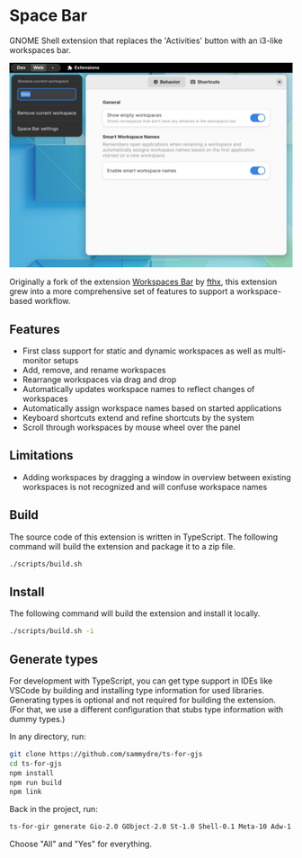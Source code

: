 # Space Bar

GNOME Shell extension that replaces the 'Activities' button with an i3-like workspaces bar.

![screenshot](./screenshot.png)

Originally a fork of the extension [Workspaces
Bar](https://extensions.gnome.org/extension/3851/workspaces-bar/) by
[fthx](https://extensions.gnome.org/accounts/profile/fthx), this extension grew into a more
comprehensive set of features to support a workspace-based workflow.

## Features

-   First class support for static and dynamic workspaces as well as multi-monitor setups
-   Add, remove, and rename workspaces
-   Rearrange workspaces via drag and drop
-   Automatically updates workspace names to reflect changes of workspaces
-   Automatically assign workspace names based on started applications
-   Keyboard shortcuts extend and refine shortcuts by the system
-   Scroll through workspaces by mouse wheel over the panel

## Limitations

-   Adding workspaces by dragging a window in overview between existing workspaces is not recognized
    and will confuse workspace names

## Build

The source code of this extension is written in TypeScript. The following command will build the
extension and package it to a zip file.

```sh
./scripts/build.sh
```

## Install

The following command will build the extension and install it locally.

```sh
./scripts/build.sh -i
```

## Generate types

For development with TypeScript, you can get type support in IDEs like VSCode by building and
installing type information for used libraries. Generating types is optional and not required for
building the extension. (For that, we use a different configuration that stubs type information with
dummy types.)

In any directory, run:

```sh
git clone https://github.com/sammydre/ts-for-gjs
cd ts-for-gjs
npm install
npm run build
npm link
```

Back in the project, run:

```sh
ts-for-gir generate Gio-2.0 GObject-2.0 St-1.0 Shell-0.1 Meta-10 Adw-1 -g "/usr/share/gir-1.0" -g "/usr/share/gnome-shell" -g "/usr/lib/mutter-10/"
```

Choose "All" and "Yes" for everything.
